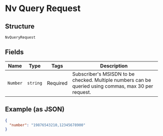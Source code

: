 
# Nv Query Request

## Structure

`NvQueryRequest`

## Fields

| Name | Type | Tags | Description |
|  --- | --- | --- | --- |
| `Number` | `string` | Required | Subscriber's MSISDN to be checked. Multiple numbers can be queried using commas, max 30 per request. |

## Example (as JSON)

```json
{
  "number": "19876543210,12345678900"
}
```

